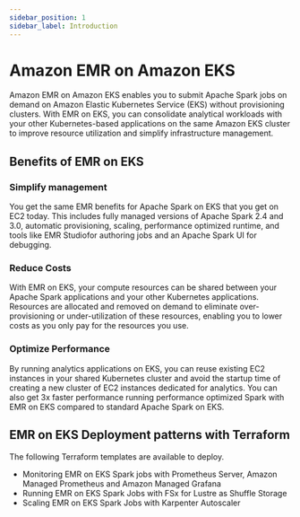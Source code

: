```yaml
---
sidebar_position: 1
sidebar_label: Introduction
---
```


# Amazon EMR on Amazon EKS
Amazon EMR on Amazon EKS enables you to submit Apache Spark jobs on demand on Amazon Elastic Kubernetes Service (EKS) without provisioning clusters. With EMR on EKS, you can consolidate analytical workloads with your other Kubernetes-based applications on the same Amazon EKS cluster to improve resource utilization and simplify infrastructure management.

## Benefits of EMR on EKS

### Simplify management
You get the same EMR benefits for Apache Spark on EKS that you get on EC2 today. This includes fully managed versions of Apache Spark 2.4 and 3.0, automatic provisioning, scaling, performance optimized runtime, and tools like EMR Studiofor authoring jobs and an Apache Spark UI for debugging.

### Reduce Costs
With EMR on EKS, your compute resources can be shared between your Apache Spark applications and your other Kubernetes applications. Resources are allocated and removed on demand to eliminate over-provisioning or under-utilization of these resources, enabling you to lower costs as you only pay for the resources you use.

### Optimize Performance
By running analytics applications on EKS, you can reuse existing EC2 instances in your shared Kubernetes cluster and avoid the startup time of creating a new cluster of EC2 instances dedicated for analytics. You can also get 3x faster performance running performance optimized Spark with EMR on EKS compared to standard Apache Spark on EKS.

## EMR on EKS Deployment patterns with Terraform

The following Terraform templates are available to deploy.

- Monitoring EMR on EKS Spark jobs with Prometheus Server, Amazon Managed Prometheus and Amazon Managed Grafana
- Running EMR on EKS Spark Jobs with FSx for Lustre as Shuffle Storage
- Scaling EMR on EKS Spark Jobs with Karpenter Autoscaler
